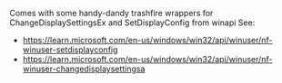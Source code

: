 Comes with some handy-dandy trashfire wrappers for ChangeDisplaySettingsEx and  SetDisplayConfig from winapi
See: 
* https://learn.microsoft.com/en-us/windows/win32/api/winuser/nf-winuser-setdisplayconfig
* https://learn.microsoft.com/en-us/windows/win32/api/winuser/nf-winuser-changedisplaysettingsa

